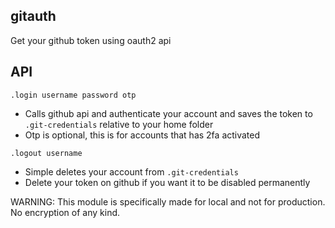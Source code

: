 ## gitauth

Get your github token using oauth2 api

## API

`.login username password otp`
- Calls github api and authenticate your account and saves the token to `.git-credentials` relative to your home folder
- Otp is optional, this is for accounts that has 2fa activated

`.logout username`
- Simple deletes your account from `.git-credentials`
- Delete your token on github if you want it to be disabled permanently

WARNING: This module is specifically made for local and not for production. No encryption of any kind. 